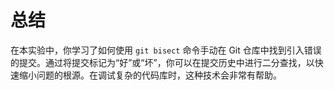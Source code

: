 # 总结

在本实验中，你学习了如何使用 `git bisect` 命令手动在 Git 仓库中找到引入错误的提交。通过将提交标记为“好”或“坏”，你可以在提交历史中进行二分查找，以快速缩小问题的根源。在调试复杂的代码库时，这种技术会非常有帮助。

